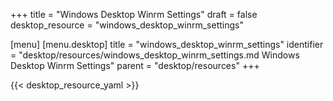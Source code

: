 +++
title = "Windows Desktop Winrm Settings"
draft = false
desktop_resource = "windows_desktop_winrm_settings"

[menu]
  [menu.desktop]
    title = "windows_desktop_winrm_settings"
    identifier = "desktop/resources/windows_desktop_winrm_settings.md Windows Desktop Winrm Settings"
    parent = "desktop/resources"
+++

{{< desktop_resource_yaml >}}
